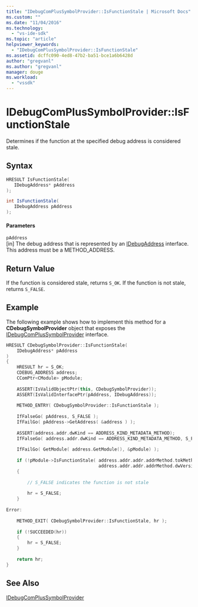 ```yaml
---
title: "IDebugComPlusSymbolProvider::IsFunctionStale | Microsoft Docs"
ms.custom: ""
ms.date: "11/04/2016"
ms.technology: 
  - "vs-ide-sdk"
ms.topic: "article"
helpviewer_keywords: 
  - "IDebugComPlusSymbolProvider::IsFunctionStale"
ms.assetid: dcffc090-4ed8-47b2-ba51-bce1a6b6428d
author: "gregvanl"
ms.author: "gregvanl"
manager: douge
ms.workload: 
  - "vssdk"
---
```

# IDebugComPlusSymbolProvider::IsFunctionStale
Determines if the function at the specified debug address is considered stale.  
  
## Syntax  
  
```cpp  
HRESULT IsFunctionStale(  
   IDebugAddress* pAddress  
);  
```  
  
```csharp  
int IsFunctionStale(  
   IDebugAddress pAddress  
);  
```  
  
#### Parameters  
 `pAddress`  
 [in] The debug address that is represented by an [IDebugAddress](../../../extensibility/debugger/reference/idebugaddress.md) interface. This address must be a METHOD_ADDRESS.  
  
## Return Value  
 If the function is considered stale, returns `S_OK`. If the function is not stale, returns `S_FALSE`.  
  
## Example  
 The following example shows how to implement this method for a **CDebugSymbolProvider** object that exposes the [IDebugComPlusSymbolProvider](../../../extensibility/debugger/reference/idebugcomplussymbolprovider.md) interface.  
  
```cpp  
HRESULT CDebugSymbolProvider::IsFunctionStale(  
    IDebugAddress* pAddress  
)  
{  
    HRESULT hr = S_OK;  
    CDEBUG_ADDRESS address;  
    CComPtr<CModule> pModule;  
  
    ASSERT(IsValidObjectPtr(this, CDebugSymbolProvider));  
    ASSERT(IsValidInterfacePtr(pAddress, IDebugAddress));  
  
    METHOD_ENTRY( CDebugSymbolProvider::IsFunctionStale );  
  
    IfFalseGo( pAddress, S_FALSE );  
    IfFailGo( pAddress->GetAddress( &address ) );  
  
    ASSERT(address.addr.dwKind == ADDRESS_KIND_METADATA_METHOD);  
    IfFalseGo( address.addr.dwKind == ADDRESS_KIND_METADATA_METHOD, S_FALSE );  
  
    IfFailGo( GetModule( address.GetModule(), &pModule) );  
  
    if (!pModule->IsFunctionStale( address.addr.addr.addrMethod.tokMethod,  
                                   address.addr.addr.addrMethod.dwVersion ))  
    {  
  
        // S_FALSE indicates the function is not stale  
  
        hr = S_FALSE;  
    }  
  
Error:  
  
    METHOD_EXIT( CDebugSymbolProvider::IsFunctionStale, hr );  
  
    if (!SUCCEEDED(hr))  
    {  
        hr = S_FALSE;  
    }  
  
    return hr;  
}  
```  
  
## See Also  
 [IDebugComPlusSymbolProvider](../../../extensibility/debugger/reference/idebugcomplussymbolprovider.md)